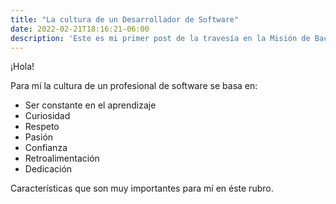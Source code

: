 ```yaml
---
title: "La cultura de un Desarrollador de Software"
date: 2022-02-21T18:16:21-06:00
description: 'Este es mi primer post de la travesía en la Misión de Backend con Node JS de Launch X.'
---
```


¡Hola!

Para mí la cultura de un profesional de software se basa en:

- Ser constante en el aprendizaje
- Curiosidad
- Respeto
- Pasión
- Confianza
- Retroalimentación
- Dedicación

Características que son muy importantes para mí en éste rubro.
